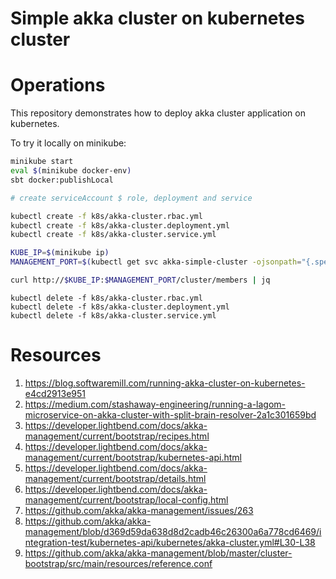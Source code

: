 # Simple akka cluster on kubernetes cluster

# Operations

This repository demonstrates how to deploy akka cluster application on kubernetes.

To try it locally on minikube:
```bash
minikube start
eval $(minikube docker-env)
sbt docker:publishLocal

# create serviceAccount $ role, deployment and service

kubectl create -f k8s/akka-cluster.rbac.yml
kubectl create -f k8s/akka-cluster.deployment.yml
kubectl create -f k8s/akka-cluster.service.yml

KUBE_IP=$(minikube ip)
MANAGEMENT_PORT=$(kubectl get svc akka-simple-cluster -ojsonpath="{.spec.ports[?(@.name==\"management\")].nodePort}")

curl http://$KUBE_IP:$MANAGEMENT_PORT/cluster/members | jq
```

```
kubectl delete -f k8s/akka-cluster.rbac.yml
kubectl delete -f k8s/akka-cluster.deployment.yml
kubectl delete -f k8s/akka-cluster.service.yml
```


# Resources

1. https://blog.softwaremill.com/running-akka-cluster-on-kubernetes-e4cd2913e951
1. https://medium.com/stashaway-engineering/running-a-lagom-microservice-on-akka-cluster-with-split-brain-resolver-2a1c301659bd
1. https://developer.lightbend.com/docs/akka-management/current/bootstrap/recipes.html
1. https://developer.lightbend.com/docs/akka-management/current/bootstrap/kubernetes-api.html
1. https://developer.lightbend.com/docs/akka-management/current/bootstrap/details.html
1. https://developer.lightbend.com/docs/akka-management/current/bootstrap/local-config.html
1. https://github.com/akka/akka-management/issues/263
1. https://github.com/akka/akka-management/blob/d369d59da638d8d2cadb46c26300a6a778cd6469/integration-test/kubernetes-api/kubernetes/akka-cluster.yml#L30-L38
1. https://github.com/akka/akka-management/blob/master/cluster-bootstrap/src/main/resources/reference.conf
